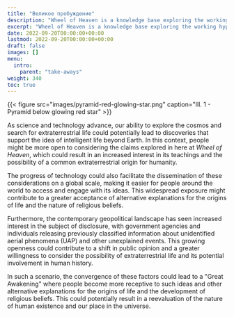```yaml
---
title: "Великое пробуждение"
description: "Wheel of Heaven is a knowledge base exploring the working hypothesis that life on Earth was intelligently designed by an extraterrestrial civilization, the so-called Elohim."
excerpt: "Wheel of Heaven is a knowledge base exploring the working hypothesis that life on Earth was intelligently designed by an extraterrestrial civilization, the so-called Elohim."
date: 2022-09-20T00:00:00+00:00
lastmod: 2022-09-20T00:00:00+00:00
draft: false
images: []
menu:
  intro:
    parent: "take-aways"
weight: 340
toc: true
---
```


{{< figure src="images/pyramid-red-glowing-star.png" caption="Ill. 1 - Pyramid below glowing red star" >}}

As science and technology advance, our ability to explore the cosmos and search for extraterrestrial life could potentially lead to discoveries that support the idea of intelligent life beyond Earth. In this context, people might be more open to considering the claims explored in here at _Wheel of Heaven_, which could result in an increased interest in its teachings and the possibility of a common extraterrestrial origin for humanity.

The progress of technology could also facilitate the dissemination of these considerations on a global scale, making it easier for people around the world to access and engage with its ideas. This widespread exposure might contribute to a greater acceptance of alternative explanations for the origins of life and the nature of religious beliefs.

Furthermore, the contemporary geopolitical landscape has seen increased interest in the subject of disclosure, with government agencies and individuals releasing previously classified information about unidentified aerial phenomena (UAP) and other unexplained events. This growing openness could contribute to a shift in public opinion and a greater willingness to consider the possibility of extraterrestrial life and its potential involvement in human history.

In such a scenario, the convergence of these factors could lead to a "Great Awakening" where people become more receptive to such ideas and other alternative explanations for the origins of life and the development of religious beliefs. This could potentially result in a reevaluation of the nature of human existence and our place in the universe.
